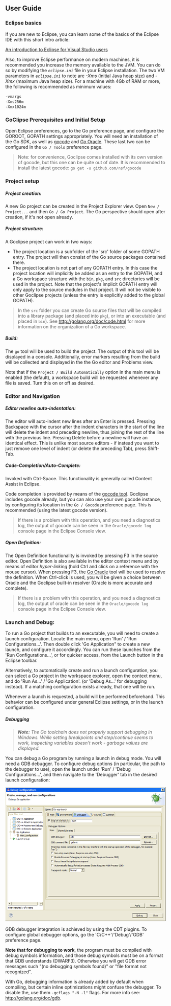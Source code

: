 ## User Guide

### Eclipse basics

If you are new to Eclipse, you can learn some of the basics of the Eclipse IDE with this short intro article: 

[An introduction to Eclipse for Visual Studio users
](http://www.ibm.com/developerworks/opensource/library/os-eclipse-visualstudio/)

Also, to improve Eclipse performance on modern machines, it is recommended you increase the memory available to 
the JVM. You can do so by modifying the _`eclipse.ini`_ file in your Eclipse installation. The two VM parameters 
in _`eclipse.ini`_ to note are _-Xms_ (initial Java heap size) and _-Xmx_ (maximum Java heap size). For a machine
with 4Gb of RAM or more, the following is recommended as minimum values:

```
-vmargs
-Xms256m
-Xmx1024m
```

### GoClipse Prerequisites and Initial Setup

Open Eclipse preferences, go to the Go preference page, and configure the GOROOT, GOPATH settings appropriately. You will need an installation of the Go SDK, as well as [gocode](https://github.com/nsf/gocode) and [Go Oracle](http://golang.org/s/oracle-user-manual). These last two can be configured in the `Go / Tools` preference page.

> Note: for convenience, Goclipse comes installed with its own version of gocode, but this one can be quite out of date. It is recommended to install the latest gocode: `go get -u github.com/nsf/gocode`

### Project setup

##### Project creation:
A new Go project can be created in the Project Explorer view. Open `New / Project...` and then `Go / Go Project`. The Go perspective should open after creation, if it's not open already.

##### Project structure: 
A Goclipse project can work in two ways:
 * The project location is a subfolder of the 'src' folder of some GOPATH entry. The project will then consist of the Go source packages contained there.
 * The project location is not part of any GOPATH entry. In this case the project location will implicitly be added as an entry to the GOPATH, and a Go workspace structure with the `bin`, `pkg`, and `src` directories will be used in the project. Note that the project's implicit GOPATH entry will only apply to the source modules in that project. It will not be visible to other Goclipse projects (unless the entry is explicitly added to the global GOPATH).

 > In the `src` folder you can create Go source files that will be compiled into a library package (and placed into `pkg`), or into an executable (and placed in `bin`). See http://golang.org/doc/code.html for more information on the organization of a Go workspace.

##### Build:
The `go` tool will be used to build the project. The output of this tool will be displayed in a console. Additionally, error markers resulting from the build will be collected and displayed in the the Go editor and Problems view.

Note that if the `Project / Build Automatically` option in the main menu is enabled (the default), a workspace build will be requested whenever any file is saved. Turn this on or off as desired.

### Editor and Navigation

##### Editor newline auto-indentation:
The editor will auto-indent new lines after an Enter is pressed. Pressing Backspace with the cursor after the indent characters in the start of the line will delete the indent and preceding newline, thus joining the rest of the line with the previous line. Pressing Delete before a newline will have an identical effect.
This is unlike most source editors - if instead you want to just remove one level of indent (or delete the preceding Tab), press Shift-Tab. 

##### Code-Completion/Auto-Complete:
Invoked with Ctrl-Space. This functionality is generally called Content Assist in Eclipse. 

Code completion is provided by means of the [gocode tool](http://github.com/nsf/gocode). Goclipse includes gocode already, but you can also use your own gocode instance, by configuring its location in the `Go / Gocode` preference page. This is recommended (using the latest gocode version). 

> If there is a problem with this operation, and you need a diagnostics log, the output of gocode can be seen in the `Oracle/gocode log` console page in the Eclipse Console view.

##### Open Definition:
The Open Definition functionality is invoked by pressing F3 in the source editor. Open Definition is also available in the editor context menu and by means of editor *hyper-linking* (hold Ctrl and click on a reference with the mouse cursor). When pressing F3, the [Go Oracle](http://golang.org/s/oracle-user-manual) tool will be used to resolve the definition. When Ctrl-click is used, you will be given a choice between Oracle and the Goclipse built-in resolver (Oracle is more accurate and complete).

> If there is a problem with this operation, and you need a diagnostics log, the output of oracle can be seen in the `Oracle/gocode log` console page in the Eclipse Console view.

### Launch and Debug:
To run a Go project that builds to an executable, you will need to create a launch configuration. Locate the main menu, open 'Run' / 'Run Configurations...'. Then double click 'Go Application" to create a new launch, and configure it accordingly. You can run these launches from the 'Run Configurations...', or for quicker access, from the Launch button in the Eclipse toolbar.

Alternatively, to automatically create and run a launch configuration, you can select a Go project in the workspace explorer, open the context menu, and do 'Run As...' / 'Go Application'. (or 'Debug As...' for debugging instead). If a matching configuration exists already, that one will be run.

Whenever a launch is requested, a build will be performed beforehand. This behavior can be configured under general Eclipse settings, or in the launch configuration.

##### Debugging

> _**Note:** The Go toolchain does not properly support debugging in Windows. While setting breakpoints and step/continue seems to work, inspecting variables doesn't work - garbage values are displayed._

You can debug a Go program by running a launch in debug mode. You will need a GDB debugger. To configure debug options (in particular, the path to the debugger to use), open the launch under 'Run' / 'Debug Configurations...', and then navigate to the 'Debugger' tab in the desired launch configuration:

<div align="center">
<a href="screenshots/UserGuide_DebuggerLaunchConfiguration.png?raw=true"><img src="screenshots/UserGuide_DebuggerLaunchConfiguration.png" /><a/> 
</div>

GDB debugger integration is achieved by using the CDT plugins. To configure global debugger options, go the 'C/C++'/'Debug'/'GDB' preference page.

**Note that for debugging to work**, the program must be compiled with debug symbols information, and those debug symbols must be on a format that GDB understands (DWARF3). Otherwise you will get GDB error messages such "(no debugging symbols found)" or "file format not recognized". 

With Go, debugging information is already added by default when compiling, but certain inline optimizations might confuse the debugger. To disable the, use them `-gcflags "-N -l"` flags. For more info see: http://golang.org/doc/gdb.
